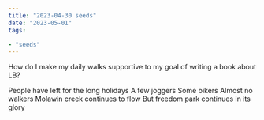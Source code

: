 ```yaml
---
title: "2023-04-30 seeds"
date: "2023-05-01"
tags:

- "seeds"
---
```


How do I make my daily walks supportive to my goal of writing a book about LB?

People have left for the long holidays
A few joggers
Some bikers
Almost no walkers
Molawin creek continues to flow
But freedom park continues in its glory